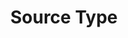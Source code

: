 ---
content-type: "embed-object"
endpoint: "source-types"

title: "Source Type"
description: "Source types are the source applications from which Stitch replicates data."
endpoint-url: "/source-types"
version: "4"

object-attributes:
  - name: "report_card"
    type: "report-card"
    description: "The report card object corresponding to the source's `type`. For example: `platform.marketo` or `platform.hubspot`."
---